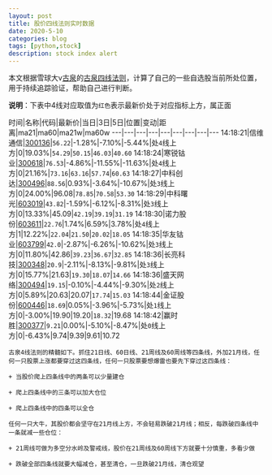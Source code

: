 ```yaml
---
layout: post
title: 股价四线法则实时数据
date: 2020-5-10
categories: blog
tags: [python,stock]
description: stock index alert
---
```



本文根据雪球大v[古泉](https://xueqiu.com/u/7148646888)的[古泉四线法则](https://xueqiu.com/7148646888/130498192)，计算了自己的一些自选股当前所处位置，用于持续追踪验证，帮助自己进行判断。

**说明**：下表中4线对应取值为`红色`表示最新价处于对应指标上方，属正面

时间|名称|代码|最新价|当日|3日|5日|位置|变动|距离|ma21|ma60|ma21w|ma60w
---|---|---|---|---|---|---|---|---
14:18:21|信维通信|[300136](https://xueqiu.com/S/SZ300136)|`56.22`|-1.28%|-7.10%|-5.44%|处`4`线上方|0|19.03%|`54.29`|`50.15`|`46.03`|`40.60`
14:18:24|寒锐钴业|[300618](https://xueqiu.com/S/SZ300618)|`76.53`|-4.86%|-11.55%|-11.63%|处`4`线上方|0|21.16%|`73.16`|`63.16`|`57.74`|`60.63`
14:18:27|中科创达|[300496](https://xueqiu.com/S/SZ300496)|`88.56`|0.93%|-3.64%|-10.67%|处`3`线上方|0|24.00%|96.08|`78.85`|`70.58`|`53.30`
14:18:29|中科曙光|[603019](https://xueqiu.com/S/SH603019)|`43.82`|-1.59%|-6.12%|-8.31%|处`3`线上方|0|13.33%|45.09|`42.19`|`39.19`|`31.19`
14:18:30|诺力股份|[603611](https://xueqiu.com/S/SH603611)|`22.76`|1.74%|6.59%|3.78%|处`4`线上方|1|12.22%|`22.04`|`21.50`|`20.02`|`18.05`
14:18:35|华友钴业|[603799](https://xueqiu.com/S/SH603799)|`42.0`|-2.87%|-6.26%|-10.62%|处`3`线上方|0|11.80%|42.86|`39.23`|`36.67`|`32.85`
14:18:36|长亮科技|[300348](https://xueqiu.com/S/SZ300348)|`20.9`|-2.11%|-8.13%|-9.81%|处`3`线上方|0|15.77%|21.63|`19.30`|`18.07`|`14.66`
14:18:36|盛天网络|[300494](https://xueqiu.com/S/SZ300494)|`19.15`|-0.10%|-4.44%|-9.30%|处`2`线上方|0|5.89%|20.63|20.07|`17.74`|`15.03`
14:18:44|金证股份|[600446](https://xueqiu.com/S/SH600446)|`18.69`|0.05%|-3.96%|-5.73%|处`1`线上方|0|-3.00%|19.90|19.20|`18.32`|19.68
14:18:42|赢时胜|[300377](https://xueqiu.com/S/SZ300377)|`9.21`|0.00%|-5.10%|-8.47%|处`0`线上方|0|-6.43%|9.74|9.39|9.61|10.72

```
古泉4线法则的精髓如下。抓住21日线、60日线、21周线及60周线等四条线，外加21月线，任何一只股票上涨都要穿过这四条线，任何一只股票要想爆雷也要先下穿过这四条线：

+ 当股价爬上四条线中的两条可以少量建仓

+ 爬上四条线中的三条可以加大仓位

+ 爬上四条线中的四条可以全仓

任何一只大牛，其股价都会坚守在21月线上方，不会轻易跌破21月线；相反，每跌破四条线中一条就减一些仓位：

+ 21周线可做为多空分水岭及警戒线，股价在21周线及60周线下方就要十分慎重，多看少做

+ 跌破全部四条线就要大幅减仓，甚至清仓，一旦跌破21月线，清仓观望
```